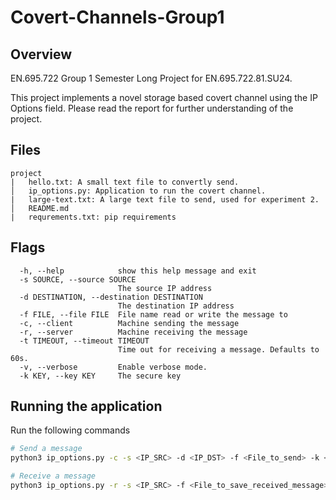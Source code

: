 # Covert-Channels-Group1
## Overview
EN.695.722 Group 1 Semester Long Project for EN.695.722.81.SU24.

This project implements a novel storage based covert channel using the IP Options field. 
Please read the report for further understanding of the project.

## Files
```
project
|   hello.txt: A small text file to convertly send.
│   ip_options.py: Application to run the covert channel.
|   large-text.txt: A large text file to send, used for experiment 2.
│   README.md
|   requrements.txt: pip requirements
```

## Flags
```  
  -h, --help            show this help message and exit
  -s SOURCE, --source SOURCE
                        The source IP address
  -d DESTINATION, --destination DESTINATION
                        The destination IP address
  -f FILE, --file FILE  File name read or write the message to
  -c, --client          Machine sending the message
  -r, --server          Machine receiving the message
  -t TIMEOUT, --timeout TIMEOUT
                        Time out for receiving a message. Defaults to 60s.
  -v, --verbose         Enable verbose mode.
  -k KEY, --key KEY     The secure key

```

## Running the application
Run the following commands 

```bash
# Send a message
python3 ip_options.py -c -s <IP_SRC> -d <IP_DST> -f <File_to_send> -k <private_key>

# Receive a message
python3 ip_options.py -r -s <IP_SRC> -f <File_to_save_received_message> -k <private_key>
```